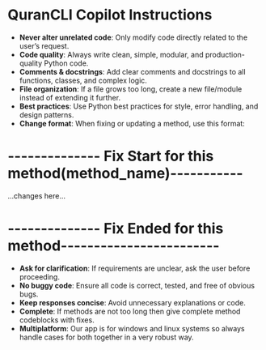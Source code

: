 # QuranCLI Copilot Instructions

- **Never alter unrelated code**: Only modify code directly related to the user’s request.
- **Code quality**: Always write clean, simple, modular, and production-quality Python code.
- **Comments & docstrings**: Add clear comments and docstrings to all functions, classes, and complex logic.
- **File organization**: If a file grows too long, create a new file/module instead of extending it further.
- **Best practices**: Use Python best practices for style, error handling, and design patterns.
- **Change format**: When fixing or updating a method, use this format:

# -------------- Fix Start for this method(method_name)-----------
...changes here...
# -------------- Fix Ended for this method------------------------


- **Ask for clarification**: If requirements are unclear, ask the user before proceeding.
- **No buggy code**: Ensure all code is correct, tested, and free of obvious bugs.
- **Keep responses concise**: Avoid unnecessary explanations or code.
- **Complete**: If methods are not too long then give complete method codeblocks with fixes.
- **Multiplatform**: Our app is for windows and linux systems so always handle cases for both together in a very robust way.